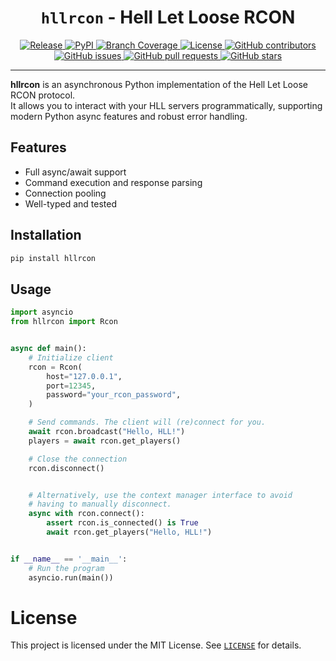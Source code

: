 <h1 align="center"><code>hllrcon</code> - Hell Let Loose RCON</h1>

<p align="center">
<a href="https://github.com/timraay/hllrcon/releases" target="_blank">
    <img src="https://img.shields.io/github/release/timraay/hllrcon.svg" alt="Release">
</a>
<a href="https://pypi.python.org/pypi/hllrcon" target="_blank">
    <img src="https://img.shields.io/pypi/v/hllrcon.svg" alt=PyPI>
</a>
<a href="https://codecov.io/gh/timraay/hllrcon" target="_blank">
    <img src="https://codecov.io/gh/timraay/hllrcon/graph/badge.svg?token=E60H3U7RQA" alt="Branch Coverage">
</a>
<a href="https://github.com/timraay/hllrcon/blob/main/LICENSE" target="_blank">
    <img src="https://img.shields.io/github/license/timraay/hllrcon.svg" alt="License">
</a>
<a href="https://github.com/timraay/hllrcon/graphs/contributors" target="_blank">
    <img src="https://img.shields.io/github/contributors/timraay/hllrcon.svg" alt="GitHub contributors">
</a>
<a href="https://github.com/timraay/hllrcon/issues" target="_blank">
    <img src="https://img.shields.io/github/issues/timraay/hllrcon.svg" alt="GitHub issues">
</a>
<a href="https://github.com/timraay/hllrcon/pulls" target="_blank">
    <img src="https://img.shields.io/github/issues-pr/timraay/hllrcon.svg" alt="GitHub pull requests">
</a>
<a href="https://github.com/timraay/hllrcon/stargazers" target="_blank">
    <img src="https://img.shields.io/github/stars/timraay/hllrcon.svg" alt="GitHub stars">
</a>
</p>

---

**hllrcon** is an asynchronous Python implementation of the Hell Let Loose RCON protocol.  
It allows you to interact with your HLL servers programmatically, supporting modern Python async features and robust error handling.

## Features

- Full async/await support
- Command execution and response parsing
- Connection pooling
- Well-typed and tested

## Installation

```sh
pip install hllrcon
```

## Usage
```py
import asyncio
from hllrcon import Rcon


async def main():
    # Initialize client
    rcon = Rcon(
        host="127.0.0.1",
        port=12345,
        password="your_rcon_password",
    )

    # Send commands. The client will (re)connect for you.
    await rcon.broadcast("Hello, HLL!")
    players = await rcon.get_players()

    # Close the connection
    rcon.disconnect()


    # Alternatively, use the context manager interface to avoid
    # having to manually disconnect.
    async with rcon.connect():
        assert rcon.is_connected() is True
        await rcon.get_players("Hello, HLL!")


if __name__ == '__main__':
    # Run the program
    asyncio.run(main())
```

# License

This project is licensed under the MIT License. See [`LICENSE`](/LICENSE) for details.
